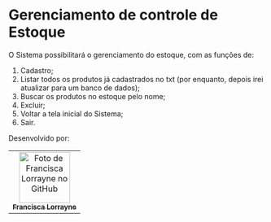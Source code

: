 # Gerenciamento de controle de Estoque
O Sistema possibilitará o gerenciamento do estoque, com as funções de:

  1. Cadastro;
  2. Listar todos os produtos já cadastrados no txt (por enquanto, depois irei atualizar para um banco de dados);
  3. Buscar os produtos no estoque pelo nome;
  4. Excluir;
  5. Voltar a tela inicial do Sistema;
  6. Sair.


Desenvolvido por:
<table align="center">
  <tr>
    <td align="center">
      <a href="https://github.com/franciscalorraynes">
        <img src="https://avatars.githubusercontent.com/u/104534319?v=4" width="100px;" 
          alt="Foto de Francisca Lorrayne no GitHub"/><br>
        <sub>
          <b>Francisca Lorrayne</b>
        </sub>
      </a>
    </td>
     </tr>
</table> 
